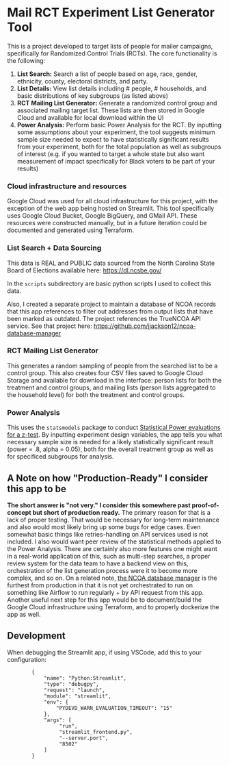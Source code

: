 # Mail RCT Experiment List Generator Tool

This is a project developed to target lists of people for mailer campaigns, specifically for Randomized Control Trials (RCTs). The core functionality is the following:
1. **List Search:** Search a list of people based on age, race, gender, ethnicity, county, electoral districts, and party.
2. **List Details:** View list details including # people, # households, and basic distributions of key subgroups (as listed above)
3. **RCT Mailing List Generator:** Generate a randomized control group and associated mailing target list. These lists are then stored in Google Cloud and available for local download within the UI
4. **Power Analysis:** Perform basic Power Analysis for the RCT. By inputting some assumptions about your experiment, the tool suggests minimum sample size needed to expect to have statistically significant results from your experiment, both for the total population as well as subgroups of interest (e.g. if you wanted to target a whole state but also want measurement of impact specifically for Black voters to be part of your results)

### Cloud infrastructure and resources
Google Cloud was used for all cloud infrastructure for this project, with the exception of the web app being hosted on Streamlit. This tool specifically uses Google Cloud Bucket, Google BigQuery, and GMail API. These resources were constructed manually, but in a future iteration could be documented and generated using Terraform.

### List Search + Data Sourcing
This data is REAL and PUBLIC data sourced from the North Carolina State Board of Elections available here: https://dl.ncsbe.gov/

In the `scripts` subdirectory are basic python scripts I used to collect this data.

Also, I created a separate project to maintain a database of NCOA records that this app references to filter out addresses from output lists that have been marked as outdated. The project references the TrueNCOA API service. See that project here: https://github.com/jjackson12/ncoa-database-manager

### RCT Mailing List Generator
This generates a random sampling of people from the searched list to be a control group. This also creates four CSV files saved to Google Cloud Storage and available for download in the interface: person lists for both the treatment and control groups, and mailing lists (person lists aggregated to the household level) for both the treatment and control groups.

### Power Analysis
This uses the `statsmodels` package to conduct [Statistical Power evaluations for a z-test](https://www.statsmodels.org/dev/generated/statsmodels.stats.power.NormalIndPower.html). By inputting experiment design variables, the app tells you what necessary sample size is needed for a likely statistically significant result (power = .8, alpha = 0.05), both for the overall treatment group as well as for specificed subgroups for analysis.

## A Note on how "Production-Ready" I consider this app to be
**The short answer is "not very." I consider this somewhere past proof-of-concept but short of production ready.** The primary reason for that is a lack of proper testing. That would be necessary for long-term maintenance and also would most likely bring up some bugs for edge cases. Even somewhat basic things like retries-handling on API services used is not included. I also would want peer review of the statistical methods applied to the Power Analysis. There are certainly also more features one might want in a real-world application of this, such as multi-step searches, a proper review system for the data team to have a backend view on this, orchestration of the list generation process were it to become more complex, and so on. On a related note, [the NCOA database manager](https://github.com/jjackson12/ncoa-database-manager) is the furthest from production in that it is not yet orchestrated to run on something like Airflow to run regularly + by API request from this app. Another useful next step for this app would be to document/build the Google Cloud infrastructure using Terraform, and to properly dockerize the app as well.

## Development
When debugging the Streamlit app, if using VSCode, add this to your configuration:
```
        {
            "name": "Python:Streamlit",
            "type": "debugpy",
            "request": "launch",
            "module": "streamlit",
            "env": {
                "PYDEVD_WARN_EVALUATION_TIMEOUT": "15"
            },
            "args": [
                 "run",
                 "streamlit_frontend.py",
                 "--server.port",
                 "8502"
            ]
        }
```

